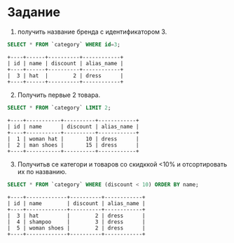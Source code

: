 # Задание

1. получить название бренда с идентификатором 3.

```sql
SELECT * FROM `category` WHERE id=3;
```
   
```
+----+------+----------+------------+
| id | name | discount | alias_name |
+----+------+----------+------------+
|  3 | hat  |        2 | dress      |
+----+------+----------+------------+
```

2. Получить первые 2 товара.

```sql
SELECT * FROM `category` LIMIT 2;
```
   
```
+----+-----------+----------+------------+
| id | name      | discount | alias_name |
+----+-----------+----------+------------+
|  1 | woman hat |       10 | dress      |
|  2 | man shoes |       15 | dress      |
+----+-----------+----------+------------+
```

3. Получитьв се категори и товаров со скидккой <10% и отсортировать их  по названию.

```sql
SELECT * FROM `category` WHERE (discount < 10) ORDER BY name;
```
   
```
+----+-------------+----------+------------+
| id | name        | discount | alias_name |
+----+-------------+----------+------------+
|  3 | hat         |        2 | dress      |
|  4 | shampoo     |        3 | dress      |
|  5 | woman shoes |        2 | dress      |
+----+-------------+----------+------------+
```